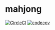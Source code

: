 # mahjong

[![CircleCI](https://circleci.com/gh/samueltangz/mahjong.svg?style=svg)](https://circleci.com/gh/samueltangz/mahjong) [![codecov](https://codecov.io/gh/samueltangz/mahjong/branch/master/graph/badge.svg)](https://codecov.io/gh/samueltangz/mahjong)